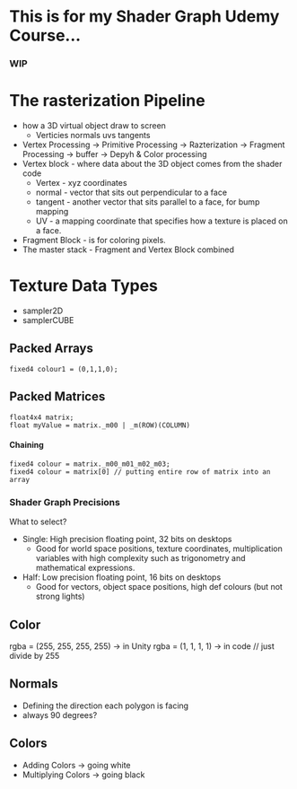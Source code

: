 # This is for my Shader Graph Udemy Course...

### WIP

# The rasterization Pipeline
- how a 3D virtual object draw to screen
	- Verticies normals uvs tangents
- Vertex Processing -> Primitive Processing -> Razterization -> Fragment Processing -> buffer -> Depyh & Color processing
- Vertex block - where data  about the 3D object comes from the shader code
	- Vertex - xyz coordinates
	- normal - vector that sits out perpendicular to a face
	- tangent - another vector that sits parallel to a face, for bump mapping
	- UV - a mapping coordinate that specifies how a texture is placed on a face.
- Fragment Block - is for coloring pixels.
- The master stack - Fragment and Vertex Block combined

# Texture Data Types
- sampler2D
- samplerCUBE

## Packed Arrays
```
fixed4 colour1 = (0,1,1,0);
```

## Packed Matrices
```
float4x4 matrix;
float myValue = matrix._m00 | _m(ROW)(COLUMN)
```

#### Chaining
```
fixed4 colour = matrix._m00_m01_m02_m03;
fixed4 colour = matrix[0] // putting entire row of matrix into an array
```


### Shader Graph Precisions
What to select?

- Single: High precision floating point, 32 bits on desktops
	- Good for world space positions, texture coordinates, multiplication variables with high complexity such as trigonometry and mathematical expressions.
- Half: Low precision floating point, 16 bits on desktops
	- Good for vectors, object space positions, high def colours (but not strong lights)

## Color
rgba = (255, 255, 255, 255) -> in Unity
rgba = (1, 1, 1, 1) -> in code // just divide by 255

## Normals
- Defining the direction each polygon is facing
- always 90 degrees?

## Colors
- Adding Colors -> going white
- Multiplying Colors -> going black